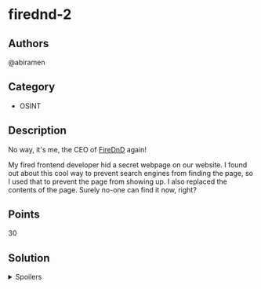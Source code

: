# firednd-2

## Authors
@abiramen

## Category
- OSINT

## Description
No way, it's me, the CEO of [FireDnD](https://firednd-syd.web.app) again!

My fired frontend developer hid a secret webpage on our website. I found out about this cool way to prevent search engines from finding the page, so I used that to prevent the page from showing up. I also replaced the contents of the page. Surely no-one can find it now, right?


## Points
30

## Solution

<details>
<summary>Spoilers</summary>

### Walkthrough

The first big hint in this challenge comes from the 'cool way to prevent search engines from finding' part - this is the exact function of robots.txt. If we visit /robots.txt, we find the following:

```
User-agent: Googlebot
Disallow: /ry4ns-s3cret-p4ge.html
```

We've now got the URL for the secret page! If we pay it a visit, however, we get this:

```
Hi! CEO of FireDnD here! I have taken over Ryan's secret page after firing him. That being said, I heard that nothing is deleted from the internet forever. Surely no one has a copy of the old contents of this page?
```

Unfortunate. Except, not really, because every internet historian's favourite tool, The Internet Wayback Machine at [web.archive.org](web.archive.org) happens to conveniently have a copy of the page!

There's an unloaded image on this page. Looking at the source code, we see

```
<div class="container">
    <h1>Ryan's top secret page</h1>

    <p>Hello, I'm Ryan, a developer at firednd. This is my secret page!</p>

    <p>Here is a secret:</p>
    <img src="/web/20210106050020im_/http://firednd-syd.web.app/FLAG{hiDD3n_in_the_s0uRce}"/>
</div>
```

giving us our flag.


### Flag
FLAG{hiDD3n_in_the_s0uRce}

</detials>
